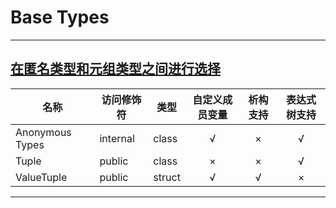 # Base Types

---
## [在匿名类型和元组类型之间进行选择](https://learn.microsoft.com/zh-cn/dotnet/standard/base-types/choosing-between-anonymous-and-tuple#key-differences)
| 名称              | 访问修饰符    | 类型     | 自定义成员变量 | 析构支持 | 表达式树支持 |
|-----------------|----------|--------|:-------:|:----:|:------:|
| Anonymous Types | internal | class  |    √    |  ×   |   √    |
| Tuple           | public   | class  |    ×    |  ×   |   √    |
| ValueTuple      | public   | struct |    √    |  √   |   ×    |
---
